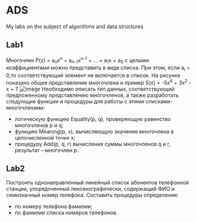 # ADS
My labs on the subject of algorithms and data structures
## Lab1
Многочлен P(x) = a<sub>n</sub>x<sup>n</sup> + a<sub>n-1</sub>x<sup>n-1</sup> + ... + a<sub>1</sub>x + a<sub>0</sub> с целыми коэффициентами можно представить в виде списка. При этом, если a<sub>i</sub> = 0,то соответствующий элемент не включается в список. На рисунке показано общее представление многочлена и пример S(x) = -5x<sup>6</sup> + 3x<sup>2</sup> - x + 7 ![image](https://user-images.githubusercontent.com/98088776/220427643-9a1d3744-2fb5-467c-92ea-3590a1977ecf.png)
Необходимо описать тип данных, соответствующий предложенному представлению многочленов, а также разработать следующие функции и процедуры для работы с этими списками-многочленами:
* логическую функцию Equality(p, q), проверяющую равенство многочленов p и q;
* функцию Meaning(p, x), вычисляющую значение многочлена в целочисленной точке х;
* процедуру Add(p, q, r) вычисления суммы многочленов q и r, результат – многочлен  p.
## Lab2
Построить однонаправленный линейный список абонентов телефонной станции, упорядоченный лексекографически, содержащий ФИО и семизначный номер телефона. Составить процедуры определения:
* по номеру телефона фамилии;
* по фамилии списка номеров телефонов.
